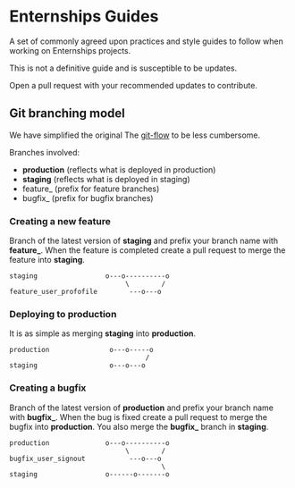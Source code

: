 # Enternships Guides
A set of commonly agreed upon practices and style guides to follow when working on Enternships projects.

This is not a definitive guide and is susceptible to be updates.

Open a pull request with your recommended updates to contribute.


## Git branching model
We have simplified the original The [git-flow](http://nvie.com/posts/a-successful-git-branching-model/) to be less cumbersome. 

Branches involved:
- **production** (reflects what is deployed in production)
- **staging** (reflects what is deployed in staging)
- feature_ (prefix for feature branches)
- bugfix_ (prefix for bugfix branches)

### Creating a new feature
Branch of the latest version of **staging** and prefix your branch name with **feature_**. When the feature is completed create a pull request to merge the feature into **staging**.

```
staging                 o---o----------o
                             \        /
feature_user_profofile        ---o---o

```

### Deploying to production
It is as simple as merging **staging** into **production**.

```
production               o---o-----o
                                  /
staging                  o---o---o

```

### Creating a bugfix
Branch of the latest version of **production** and prefix your branch name with **bugfix_**. When the bug is fixed create a pull request to merge the bugfix into **production**. You also merge the **bugfix_** branch in **staging**.

```
production              o---o----------o
                             \        /
bugfix_user_signout           ---o---o
                                      \
staging                 o------o-------o

```

